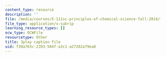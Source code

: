 ```yaml
---
content_type: resource
description: ''
file: /media/courses/5-111sc-principles-of-chemical-science-fall-2014/f38a763c2393504fa3c1a27202a79ea8_lLdPSLNxDqA.vtt
file_type: application/x-subrip
learning_resource_types: []
ocw_type: OCWFile
resourcetype: Other
title: 3play caption file
uid: f38a763c-2393-504f-a3c1-a27202a79ea8
---
```

